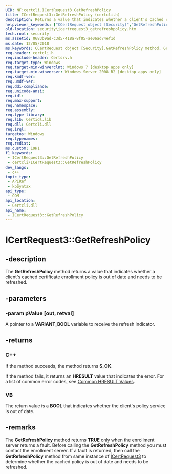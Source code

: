 ```yaml
---
UID: NF:certcli.ICertRequest3.GetRefreshPolicy
title: ICertRequest3::GetRefreshPolicy (certcli.h)
description: Returns a value that indicates whether a client's cached certificate enrollment policy is out of date and needs to be refreshed.
helpviewer_keywords: ["CCertRequest object [Security]","GetRefreshPolicy method","GetRefreshPolicy","GetRefreshPolicy method [Security]","GetRefreshPolicy method [Security]","CCertRequest object","GetRefreshPolicy method [Security]","ICertRequest3 class","ICertRequest3 class [Security]","GetRefreshPolicy method","ICertRequest3.GetRefreshPolicy","ICertRequest3::GetRefreshPolicy","certcli/ICertRequest3::GetRefreshPolicy","security.icertrequest3_getrefreshpolicy"]
old-location: security\icertrequest3_getrefreshpolicy.htm
tech.root: security
ms.assetid: 0683b9ad-c3d5-418a-8f05-ae06ad74ef1d
ms.date: 12/05/2018
ms.keywords: CCertRequest object [Security],GetRefreshPolicy method, GetRefreshPolicy, GetRefreshPolicy method [Security], GetRefreshPolicy method [Security],CCertRequest object, GetRefreshPolicy method [Security],ICertRequest3 class, ICertRequest3 class [Security],GetRefreshPolicy method, ICertRequest3.GetRefreshPolicy, ICertRequest3::GetRefreshPolicy, certcli/ICertRequest3::GetRefreshPolicy, security.icertrequest3_getrefreshpolicy
req.header: certcli.h
req.include-header: Certsrv.h
req.target-type: Windows
req.target-min-winverclnt: Windows 7 [desktop apps only]
req.target-min-winversvr: Windows Server 2008 R2 [desktop apps only]
req.kmdf-ver: 
req.umdf-ver: 
req.ddi-compliance: 
req.unicode-ansi: 
req.idl: 
req.max-support: 
req.namespace: 
req.assembly: 
req.type-library: 
req.lib: Certidl.lib
req.dll: Certcli.dll
req.irql: 
targetos: Windows
req.typenames: 
req.redist: 
ms.custom: 19H1
f1_keywords:
 - ICertRequest3::GetRefreshPolicy
 - certcli/ICertRequest3::GetRefreshPolicy
dev_langs:
 - c++
topic_type:
 - APIRef
 - kbSyntax
api_type:
 - COM
api_location:
 - Certcli.dll
api_name:
 - ICertRequest3::GetRefreshPolicy
---
```


# ICertRequest3::GetRefreshPolicy


## -description

The <b>GetRefreshPolicy</b> method returns a value that indicates whether a client's cached certificate enrollment policy is out of date and needs to be refreshed.

## -parameters

### -param pValue [out, retval]

A pointer to a <b>VARIANT_BOOL</b> variable to receive the refresh indicator.

## -returns

<h3>C++</h3>
 If the method succeeds, the method returns <b>S_OK</b>.

If the method fails, it returns an <b>HRESULT</b> value that indicates the error. For a list of common error codes, see <a href="/windows/desktop/SecCrypto/common-hresult-values">Common HRESULT Values</a>.

<h3>VB</h3>
The return value is a <b>BOOL</b> that indicates whether the client's policy service is out of date.

## -remarks

The <b>GetRefreshPolicy</b> method returns <b>TRUE</b> only when the enrollment server returns a fault. Before calling the <b>GetRefreshPolicy</b> method you must contact the enrollment server. If a fault is returned, then call  the <b>GetRefreshPolicy</b> method from same instance of <a href="/windows/desktop/api/certcli/nn-certcli-icertrequest3">ICertRequest3</a> to determine whether  the cached policy is out of date and needs to be refreshed.

